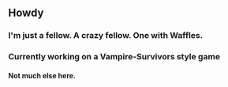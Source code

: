 ## Howdy
### I'm just a fellow. A crazy fellow. One with Waffles.
### Currently working on a Vampire-Survivors style game
#### Not much else here.

<!--
**Crazy-Waffle-Man/Crazy-Waffle-Man** is a ✨ _special_ ✨ repository because its `README.md` (this file) appears on your GitHub profile.

Here are some ideas to get you started:

- 🔭 I’m currently working on ...
- 🌱 I’m currently learning ...
- 👯 I’m looking to collaborate on ...
- 🤔 I’m looking for help with ...
- 💬 Ask me about ...
- 📫 How to reach me: ...
- 😄 Pronouns: ...
- ⚡ Fun fact: ...
-->

